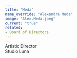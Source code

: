```yaml
---
title: "Meda"
name_override: "Alexandra Meda"
image: "Alex.Meda.jpeg"
current: "true"
related:
- Board of Directors
---
```

Artistic Director\
Studio Luna
